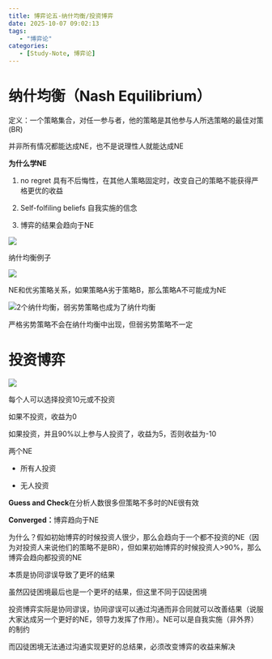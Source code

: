 ```yaml
---
title: 博弈论五-纳什均衡/投资博弈
date: 2025-10-07 09:02:13
tags: 
   - "博弈论"
categories:
   - [Study-Note, 博弈论]
---
```


# 纳什均衡（Nash Equilibrium）

定义：一个策略集合，对任一参与者，他的策略是其他参与人所选策略的最佳对策(BR)

并非所有情况都能达成NE，也不是说理性人就能达成NE

**为什么学NE**

1. no regret 具有不后悔性，在其他人策略固定时，改变自己的策略不能获得严格更优的收益

2. Self-folfiling beliefs 自我实施的信念

3. 博弈的结果会趋向于NE

![](https://cdn.jsdelivr.net/gh/1935Zz/1935zz.github.io@main/source/img/game-theory/images5/image-3.png)

纳什均衡例子



![](https://cdn.jsdelivr.net/gh/1935Zz/1935zz.github.io@main/source/img/game-theory/images5/image-2.png)

NE和优劣策略关系，如果策略A劣于策略B，那么策略A不可能成为NE



![2个纳什均衡，弱劣势策略也成为了纳什均衡](https://cdn.jsdelivr.net/gh/1935Zz/1935zz.github.io@main/source/img/game-theory/images5/image.png)

严格劣势策略不会在纳什均衡中出现，但弱劣势策略不一定



# 投资博弈

![](https://cdn.jsdelivr.net/gh/1935Zz/1935zz.github.io@main/source/img/game-theory/images5/image-1.png)

每个人可以选择投资10元或不投资

如果不投资，收益为0

如果投资，并且90%以上参与人投资了，收益为5，否则收益为-10

两个NE

* 所有人投资

* 无人投资

**Guess and Check**在分析人数很多但策略不多时的NE很有效

**Converged：**&#x535A;弈趋向于NE

为什么？假如初始博弈的时候投资人很少，那么会趋向于一个都不投资的NE（因为对投资人来说他们的策略不是BR），但如果初始博弈的时候投资人>90%，那么博弈会趋向都投资的NE

本质是协同谬误导致了更坏的结果

虽然囚徒困境最后也是一个更坏的结果，但这里不同于囚徒困境

投资博弈实际是协同谬误，协同谬误可以通过沟通而非合同就可以改善结果（说服大家达成另一个更好的NE，领导力发挥了作用）。NE可以是自我实施（非外界）的制约

而囚徒困境无法通过沟通实现更好的总结果，必须改变博弈的收益来解决

